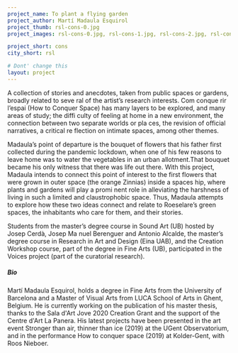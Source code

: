 ```yaml
---
project_name: To plant a flying garden
project_author: Martí Madaula Esquirol
project_thumb: rsl-cons-0.jpg
project_images: rsl-cons-0.jpg, rsl-cons-1.jpg, rsl-cons-2.jpg, rsl-cons-4.jpg, rsl-cons-5.jpg

project_short: cons
city_short: rsl

# Dont' change this
layout: project
---
```

A collection of stories and anecdotes, taken from public spaces or gardens, broadly related to seve­ ral of the artist’s research interests. Com conque­ rir l’espai (How to Conquer Space) has many layers to be explored, and many areas of study; the diffi­ culty of feeling at home in a new environment, the connection between two separate worlds or pla­ ces, the revision of official narratives, a critical re­ flection on intimate spaces, among other themes.

Madaula’s point of departure is the bouquet of flowers that his father first collected during the pandemic lockdown, when one of his few reasons to leave home was to water the vegetables in an urban allotment.That bouquet became his only witness that there was life out there. With this
project, Madaula intends to connect this point of interest to the first flowers that were grown in outer space (the orange Zinnias) inside a spaces­ hip, where plants and gardens will play a promi­ nent role in alleviating the harshness of living in such a limited and claustrophobic space. Thus, Madaula attempts to explore how these two ideas connect and relate to Roeselare’s green spaces, the inhabitants who care for them, and their stories.

Students from the master’s degree course in Sound Art (UB) hosted by Josep Cerdà, Josep Ma­ nuel Berenguer and Antonio Alcalde, the master’s degree course in Research in Art and Design (Eina­ UAB), and the Creation Workshop course, part of the degree in Fine Arts (UB), participated in the Voices project (part of the curatorial research).

<!-- ![Martí Madaula Esquirol - A garden](/assets/images/rsl-cons-1.png)
![Martí Madaula Esquirol - A passage](/assets/images/rsl-cons-2.jpg)
![Martí Madaula Esquirol - Flower photos](/assets/images/rsl-cons-4.jpg) -->

##### Bio
Martí Madaula Esquirol, holds a degree in Fine Arts from the University of Barcelona and a Master of Visual Arts from LUCA School of Arts in Ghent, Belgium. He is currently working on the publication of his master thesis, thanks to the Sala d\'Art Jove 2020 Creation Grant and the support of the Centre d\'Art La Panera. His latest projects have been
presented in the art event Stronger than air, thinner than ice (2019) at the UGent Observatorium, and in the performance How to conquer space (2019) at Kolder-Gent, with Roos Nieboer.
